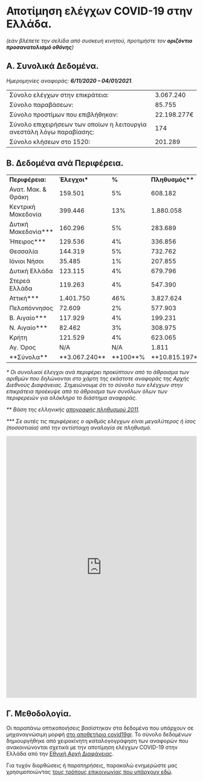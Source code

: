 # Αποτίμηση ελέγχων COVID-19 στην Ελλάδα.

_(εάν βλέπετε την σελίδα από συσκευή κινητού, προτιμήστε τον **οριζόντιο προσανατολισμό οθόνης**)_

## Α. Συνολικά Δεδομένα.

_Ημερομηνίες αναφοράς: **6/11/2020 – 04/01/2021**._

<table>
  <tbody>
  <tr>
    <td>Σύνολο ελέγχων στην επικράτεια:</td>
    <td>3.067.240</td>
  </tr>
  <tr>
    <td>Σύνολο παραβάσεων:</td>
    <td>85.755</td>
  </tr>
  <tr>
    <td>Σύνολο προστίμων που επιβλήθηκαν:</td>
    <td>22.198.277€</td>
  </tr>
  <tr>
    <td>Σύνολο επιχειρήσεων των  οποίων η λειτουργία ανεστάλη λόγω παραβίασης:</td>
    <td>174</td>
  </tr>
  <tr>
    <td>Σύνολο κλήσεων στο 1520:</td>
    <td>201.289</td>
  </tr>
  </tbody>
</table>

## Β. Δεδομένα ανά Περιφέρεια.

<table class="has-subtle-light-gray-background-color has-background">
  <tbody>
  <tr>
    <td><b>Περιφέρεια:</b></td>
    <td><b>Έλεγχοι*</b></td>
    <td><b>%</b></td>
    <td><b>Πληθυσμός**</b></td>
    <td><b>%</b></td>
  </tr>
  <tr>
    <td>Ανατ. Μακ. & Θράκη</td>
    <td>159.501</td>
    <td>5%</td>
    <td>608.182</td>
    <td>6%</td>
  </tr>
  <tr>
    <td>Κεντρική Μακεδονία</td>
    <td>399.446</td>
    <td>13%</td>
    <td>1.880.058</td>
    <td>17%</td>
  </tr>
  <tr>
    <td>Δυτική Μακεδονία***</td>
    <td>160.296</td>
    <td>5%</td>
    <td>283.689</td>
    <td>3%</td>
  </tr>
  <tr>
    <td>Ήπειρος***</td>
    <td>129.536</td>
    <td>4%</td>
    <td>336.856</td>
    <td>3%</td>
  </tr>
  <tr><td>Θεσσαλία</td>
    <td>144.319</td>
    <td>5%</td>
    <td>732.762</td>
    <td>7%</td>
  </tr>
  <tr>
    <td>Ιόνιοι Νήσοι</td>
    <td>35.485</td>
    <td>1%</td>
    <td>207.855</td>
    <td>2%</td>
  </tr>
  <tr>
    <td>Δυτική Ελλάδα</td>
    <td>123.115</td>
    <td>4%</td>
    <td>679.796</td>
    <td>6%</td>
  </tr>
  <tr>
    <td>Στερεά Ελλάδα</td>
    <td>119.263</td>
    <td>4%</td>
    <td>547.390</td>
    <td>5%</td>
  </tr>
  <tr>
    <td>Αττική***</td>
    <td>1.401.750</td>
    <td>46%</td>
    <td>3.827.624</td>
    <td>35%</td>
  </tr>
  <tr>
    <td>Πελοπόννησος</td>
    <td>72.609</td>
    <td>2%</td>
    <td>577.903</td>
    <td>5%</td>
  </tr>
  <tr>
    <td>Β. Αιγαίο***</td>
    <td>117.929</td>
    <td>4%</td>
    <td>199.231</td>
    <td>2%</td>
  </tr>
  <tr>
    <td>Ν. Αιγαίο***</td>
    <td>82.462</td>
    <td>3%</td>
    <td>308.975</td>
    <td>3%</td>
  </tr>
  <tr>
    <td>Κρήτη</td>
    <td>121.529</td>
    <td>4%</td>
    <td>623.065</td>
    <td>6%</td>
  </tr>
  <tr>
    <td>Αγ. Όρος</td>
    <td>Ν/Α</td>
    <td>Ν/Α</td>
    <td>1.811</td>
    <td>0%</td>
  </tr>
  <tr>
    <td>**Σύνολα**</td>
    <td>**3.067.240**</td>
    <td>**100**%</td>
    <td>**10.815.197**</td>
    <td>**100**%</td>
  </tr>
  </tbody>
</table>

_* Οι συνολικοί έλεγχοι ανά περιφέρει προκύπτουν από το άθροισμα των αριθμών που δηλώνονται στο χάρτη της εκάστοτε αναφοράς της Αρχής Διεθνούς Διαφάνειας. Σημειώνουμε ότι το σύνολο των ελέγχων στην επικράτεια προέκυψε από το άθροισμα των συνόλων όλων των περιφερειών για ολόκληρο το διάστημα αναφοράς._

_** Βάση της ελληνικής [απογραφής πληθυσμού 2011](https://el.wikipedia.org/wiki/%CE%95%CE%BB%CE%BB%CE%B7%CE%BD%CE%B9%CE%BA%CE%AE_%CE%B1%CF%80%CE%BF%CE%B3%CF%81%CE%B1%CF%86%CE%AE_2011#%CE%91%CF%80%CE%BF%CE%B3%CF%81%CE%B1%CF%86%CE%AE_%CE%9A%CF%84%CE%B7%CF%81%CE%AF%CF%89%CE%BD_(%CE%A6%CE%B5%CE%B2%CF%81%CE%BF%CF%85%CE%AC%CF%81%CE%B9%CE%BF%CF%82_2011))._

_*** Σε αυτές τις περιφέρειες ο αριθμός ελέγχων είναι μεγαλύτερος ή ίσος (ποσοστιαία) από την αντίστοιχη αναλογία σε πληθυσμό._

<iframe title="" aria-label="map" id="datawrapper-chart-2itRi" src="https://datawrapper.dwcdn.net/2itRi/4/" scrolling="no" frameborder="0" style="width: 0; min-width: 100% !important; border: none;" height="693"></iframe><script type="text/javascript">!function(){"use strict";window.addEventListener("message",(function(a){if(void 0!==a.data["datawrapper-height"])for(var e in a.data["datawrapper-height"]){var t=document.getElementById("datawrapper-chart-"+e)||document.querySelector("iframe[src*='"+e+"']");t&&(t.style.height=a.data["datawrapper-height"][e]+"px")}}))}();
</script>

## Γ. Μεθοδολογία.

Οι παραπάνω οπτικοποιήσεις βασίστηκαν στα δεδομένα που υπάρχουν σε μηχαναγνώσιμη μορφή [στο αποθετήριο covid19gr](https://github.com/akritiko/covid19gr/blob/master/data/csv/covid_checks.csv). Το σύνολο δεδομένων δημιουργήθηκε από χειροκίνητη καταλογογράφηση των αναφορών που ανακοινώνονται σχετικά με την αποτίμηση ελέγχων COVID-19 στην Ελλάδα από την [Εθνική Αρχή Διαφάνειας](https://aead.gr/press/covid19).

Για τυχόν διορθώσεις ή παρατηρήσεις, παρακαλώ ενημερώστε μας χρησιμοποιώντας [τους τρόπους επικοινωνίας που υπάρχουν εδώ](https://apostolos.kritikos.me/contact/).

